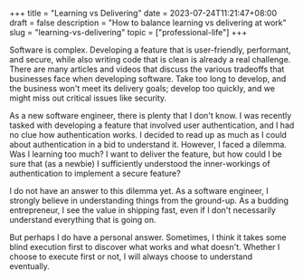 +++
title = "Learning vs Delivering"
date = 2023-07-24T11:21:47+08:00
draft = false
description = "How to balance learning vs delivering at work"
slug = "learning-vs-delivering"
topic = ["professional-life"]
+++

Software is complex. Developing a feature that is user-friendly, performant, and secure, while also writing code that is clean is already a real challenge. There are many articles and videos that discuss the various tradeoffs that businesses face when developing software. Take too long to develop, and the business won't meet its delivery goals; develop too quickly, and we might miss out critical issues like security.

As a new software engineer, there is plenty that I don't know. I was recently tasked with developing a feature that involved user authentication, and I had no clue how authentication works. I decided to read up as much as I could about authentication in a bid to understand it. However, I faced a dilemma. Was I learning too much? I want to deliver the feature, but how could I be sure that (as a newbie) I sufficiently understood the inner-workings of authentication to implement a secure feature?

I do not have an answer to this dilemma yet. As a software engineer, I strongly believe in understanding things from the ground-up. As a budding entrepreneur, I see the value in shipping fast, even if I don't necessarily understand everything that is going on.

But perhaps I do have a personal answer. Sometimes, I think it takes some blind execution first to discover what works and what doesn't. Whether I choose to execute first or not, I will always choose to understand eventually.
